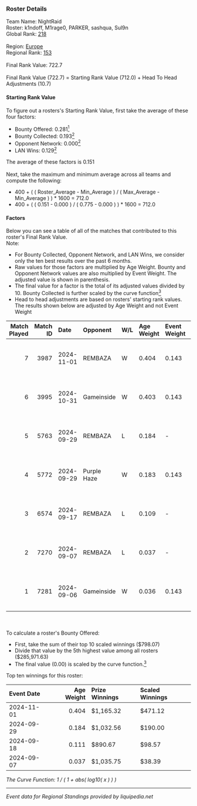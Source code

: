 ### Roster Details<br />
Team Name: NightRaid<br />
Roster: k1ndoff, M1rage0, PARKER, sashqua, Sul9n<br />
Global Rank: [218](../../standings_global_2025_02_28.md)<br />
<br />
Region: [Europe]( ../../standings_europe_2025_02_28.md)<br />
Regional Rank: [153]( ../../standings_europe_2025_02_28.md)<br />
<br />
Final Rank Value:  722.7<br />
<br />
Final Rank Value (722.7) = Starting Rank Value (712.0) + Head To Head Adjustments (10.7)<br />

#### Starting Rank Value<br />
To figure out a rosters's Starting Rank Value, first take the average of these four factors:<br />
- Bounty Offered: 0.281[<sup>1</sup>](#table2)
- Bounty Collected: 0.193[<sup>2</sup>](#table1)
- Opponent Network: 0.000[<sup>2</sup>](#table1)
- LAN Wins: 0.129[<sup>2</sup>](#table1)

The average of these factors is 0.151<br />
<br />
Next, take the maximum and minimum average across all teams and compute the following:<br />
- 400 + ( ( Roster_Average - Min_Average ) / ( Max_Average - Min_Average ) ) * 1600 = 712.0
- 400 + ( ( 0.151 - 0.000 ) / ( 0.775 - 0.000 ) ) * 1600 = 712.0


#### Factors<br />
Below you can see a table of all of the matches that contributed to this roster's Final Rank Value.<br />
Note:<br />

- For Bounty Collected, Opponent Network, and LAN Wins, we consider only the ten best results over the past 6 months.
- Raw values for those factors are multiplied by Age Weight. Bounty and Opponent Network values are also multiplied by Event Weight. The adjusted value is shown in parenthesis.
- The final value for a factor is the total of its adjusted values divided by 10. Bounty Collected is further scaled by the curve function[<sup>3</sup>](#curveFunction)
- Head to head adjustments are based on rosters' starting rank values. The results shown below are adjusted by Age Weight and not Event Weight
<span id="table1"></span><br />


| Match Played | Match ID | Date       | Opponent    | W/L | Age Weight | Event Weight | Bounty Collected | Opponent Network | LAN Wins  | H2H Adj. | Roster                                   |
| -: | -: | :- | :- | :- | :- | :- | :- | :- | :- | -: | :- |
|            7 |     3987 | 2024-11-01 | REMBAZA     | W   | 0.404      | 0.143        | 0.005 (0.000)    | 0.051 (0.003)    | 1 (0.404) |     6.86 | k1ndoff, M1rage0, PARKER, sashqua, Sul9n |
|            6 |     3995 | 2024-10-31 | Gameinside  | W   | 0.403      | 0.143        | 0.005 (0.000)    | 0.029 (0.002)    | 1 (0.403) |     6.31 | k1ndoff, M1rage0, PARKER, sashqua, Sul9n |
|            5 |     5763 | 2024-09-29 | REMBAZA     | L   | 0.184      | -            | -                | -                | -         |    -2.61 | k1ndoff, M1rage0, myata, PARKER, Sul9n   |
|            4 |     5772 | 2024-09-29 | Purple Haze | W   | 0.183      | 0.143        | 0.004 (0.000)    | 0.000 (0.000)    | 1 (0.183) |     1.67 | k1ndoff, M1rage0, myata, PARKER, Sul9n   |
|            3 |     6574 | 2024-09-17 | REMBAZA     | L   | 0.109      | -            | -                | -                | -         |    -1.58 | k1ndoff, M1rage0, PARKER, Sul9n, zed1x   |
|            2 |     7270 | 2024-09-07 | REMBAZA     | L   | 0.037      | -            | -                | -                | -         |    -0.54 | k1ndoff, M1rage0, PARKER, TeeZz, zed1x   |
|            1 |     7281 | 2024-09-06 | Gameinside  | W   | 0.036      | 0.143        | 0.005 (0.000)    | 0.029 (0.000)    | 1 (0.036) |     0.56 | k1ndoff, M1rage0, PARKER, TeeZz, zed1x   |

<br />
<span id="table2"></span><br />
To calculate a roster's Bounty Offered:<br />

- First, take the sum of their top 10 scaled winnings ($798.07)
- Divide that value by the 5th highest value among all rosters ($285,971.63)
- The final value (0.00) is scaled by the curve function.[<sup>3</sup>](#curveFunction)

Top ten winnings for this roster:<br />

| Event Date | Age Weight | Prize Winnings | Scaled Winnings |
| :- | -: | :- | :- |
| 2024-11-01 |      0.404 | $1,165.32      | $471.12         |
| 2024-09-29 |      0.184 | $1,032.56      | $190.00         |
| 2024-09-18 |      0.111 | $890.67        | $98.57          |
| 2024-09-07 |      0.037 | $1,035.75      | $38.39          |


<span id="curveFunction"></span>_The Curve Function: 1 / ( 1 + abs( log10( x ) ) )_<br />

---
_Event data for Regional Standings provided by liquipedia.net_<br />
